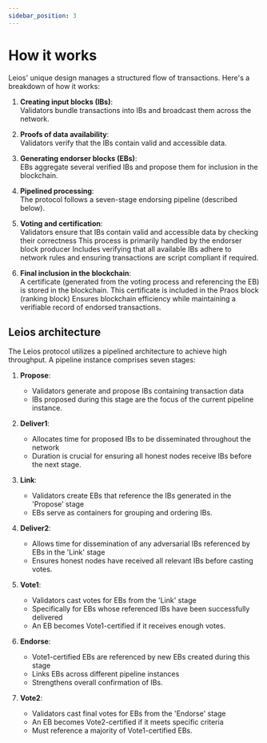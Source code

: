 ```yaml
---
sidebar_position: 3
---
```


# How it works

Leios' unique design manages a structured flow of transactions. Here's a
breakdown of how it works:

1. **Creating input blocks (IBs)**:<br />
   Validators bundle transactions into IBs and broadcast them across the network.

2. **Proofs of data availability**:<br />
   Validators verify that the IBs contain valid and accessible data.

3. **Generating endorser blocks (EBs)**:<br />
   EBs aggregate several verified IBs and propose them for inclusion in the
   blockchain.

4. **Pipelined processing**:<br />
   The protocol follows a seven-stage endorsing pipeline (described below).

5. **Voting and certification**:<br />
   Validators ensure that IBs contain valid and accessible data by checking
   their correctness
   This process is primarily handled by the endorser block producer
   Includes verifying that all available IBs adhere to network rules and
   ensuring transactions are script compliant if required.

6. **Final inclusion in the blockchain**:<br />
   A certificate (generated from the voting process and referencing the EB) is
   stored in the blockchain.
   This certificate is included in the Praos block (ranking block)
   Ensures blockchain efficiency while maintaining a verifiable record of
   endorsed transactions.

## Leios architecture

The Leios protocol utilizes a pipelined architecture to achieve high throughput.
A pipeline instance comprises seven stages:

1. **Propose**:
   - Validators generate and propose IBs containing transaction data
   - IBs proposed during this stage are the focus of the current pipeline
     instance.

2. **Deliver1**:
   - Allocates time for proposed IBs to be disseminated throughout the network
   - Duration is crucial for ensuring all honest nodes receive IBs before the
     next stage.

3. **Link**:
   - Validators create EBs that reference the IBs generated in the 'Propose'
     stage
   - EBs serve as containers for grouping and ordering IBs.

4. **Deliver2**:
   - Allows time for dissemination of any adversarial IBs referenced by EBs in
     the 'Link' stage
   - Ensures honest nodes have received all relevant IBs before casting votes.

5. **Vote1**:
   - Validators cast votes for EBs from the 'Link' stage
   - Specifically for EBs whose referenced IBs have been successfully delivered
   - An EB becomes Vote1-certified if it receives enough votes.

6. **Endorse**:
   - Vote1-certified EBs are referenced by new EBs created during this stage
   - Links EBs across different pipeline instances
   - Strengthens overall confirmation of IBs.

7. **Vote2**:
   - Validators cast final votes for EBs from the 'Endorse' stage
   - An EB becomes Vote2-certified if it meets specific criteria
   - Must reference a majority of Vote1-certified EBs.
